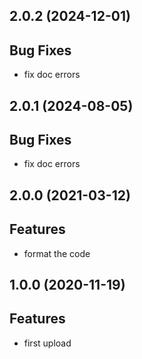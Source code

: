 ## 2.0.2 (2024-12-01)

## Bug Fixes

- fix doc errors

## 2.0.1 (2024-08-05)

## Bug Fixes

- fix doc errors

## 2.0.0 (2021-03-12)

## Features

- format the code

## 1.0.0 (2020-11-19)

## Features

- first upload